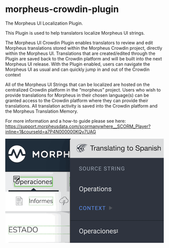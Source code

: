 # morpheus-crowdin-plugin
The Morpheus UI Localization Plugin.

This Plugin is used to help translators localize Morpheus UI strings.

The Morpheus UI Crowdin Plugin enables translators to review and edit Morpheus translations stored within the Morpheus Crowdin project, directly within the Morpheus UI. Translations that are created/edited through the Plugin are saved back to the Crowdin platform and will be built into the next Morpheus UI release. With the Plugin enabled, users can navigate the Morpheus UI as usual and can quickly jump in and out of the Crowdin context

All of the Morpheus UI Strings that can be localized are hosted on the centralized Crowdin platform in the “morpheus” project. Users who wish to provide translations for Morpheus in their chosen language(s) can be granted access to the Crowdin platform where they can provide their translations. All translation activity is saved into the Crowdin platform and the Morpheus Translation Memory. 

For more information and a how-to guide please see here: https://support.morpheusdata.com/scormanywhere__SCORM_Player?inline=1&courseId=a7P4N000000KQy7UAG

![](translate-example.gif)
